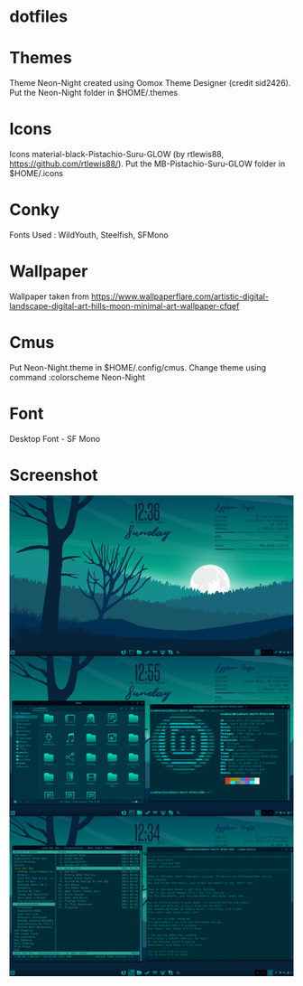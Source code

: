 # dotfiles

# Themes
Theme Neon-Night created using Oomox Theme Designer (credit sid2426). Put the Neon-Night folder in $HOME/.themes

# Icons
Icons material-black-Pistachio-Suru-GLOW (by rtlewis88, https://github.com/rtlewis88/). Put the MB-Pistachio-Suru-GLOW folder in $HOME/.icons

# Conky 
Fonts Used : WildYouth, Steelfish, SFMono

# Wallpaper 
Wallpaper taken from https://www.wallpaperflare.com/artistic-digital-landscape-digital-art-hills-moon-minimal-art-wallpaper-cfqef 

# Cmus
Put Neon-Night.theme in $HOME/.config/cmus. Change theme using command :colorscheme Neon-Night
# Font
Desktop Font - SF Mono

# Screenshot
![Alt text](/Neon-NightScreenshot.png?raw=true "Title")
